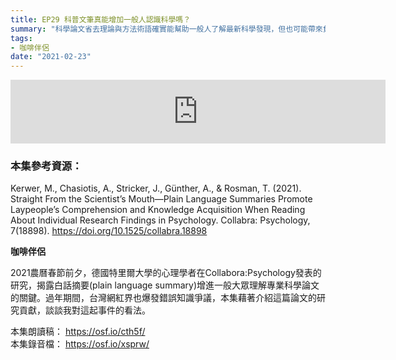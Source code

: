 ```yaml
---
title: EP29 科普文筆真能增加一般人認識科學嗎？
summary: "科學論文省去理論與方法術語確實能幫助一般人了解最新科學發現，但也可能帶來負面影響。"
tags:
- 咖啡伴侶
date: "2021-02-23"
---
```


<iframe src="https://anchor.fm/opensci-cafe/embed/episodes/EP29-eqtdc6" height="102px" width="600px" frameborder="0" scrolling="no"></iframe>

### 本集參考資源：

Kerwer, M., Chasiotis, A., Stricker, J., Günther, A., & Rosman, T. (2021). Straight From the Scientist’s Mouth—Plain Language Summaries Promote Laypeople’s Comprehension and Knowledge Acquisition When Reading About Individual Research Findings in Psychology. Collabra: Psychology, 7(18898). https://doi.org/10.1525/collabra.18898


**咖啡伴侶**  

2021農曆春節前夕，德國特里爾大學的心理學者在Collabora:Psychology發表的研究，揭露白話摘要(plain language summary)增進一般大眾理解專業科學論文的關鍵。過年期間，台灣網紅界也爆發錯誤知識爭議，本集藉著介紹這篇論文的研究貢獻，談談我對這起事件的看法。

本集朗讀稿： https://osf.io/cth5f/  
本集錄音檔： https://osf.io/xsprw/

